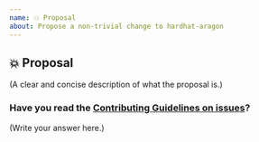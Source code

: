 ```yaml
---
name: 💥 Proposal
about: Propose a non-trivial change to hardhat-aragon
---
```


## 💥 Proposal

(A clear and concise description of what the proposal is.)

### Have you read the [Contributing Guidelines on issues](https://github.com/aragon/hardhat-aragon/blob/main/CONTRIBUTING.md#ways-to-contribute)?

(Write your answer here.)
